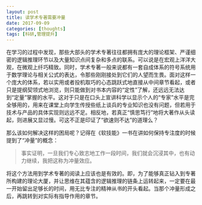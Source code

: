 ```yaml
---
layout: post
title: 读学术专著需要冲量
date: 2017-09-09
categories: [thoughts]
tags: [科研,管理提升]
---
```


在学习的过程中发现，那些大部头的学术专著往往都拥有庞大的理论框架、严谨细密的逻辑推理环节以及大量知识点间复杂和多点的联系。可以说是在宏观上洋洋大观，在微观上纤巧精致。同时，学术专著一般来说都有一套自成体系的符号系统用于数学理论与相关公式的表达，令那些刚刚接处到它们的人望而生畏。面对这样一个庞大的体系，若以实用或者投机取巧的心态跳跃式地直接从中间章节看起，或者只是提纲契领式地浏览，则只能做到对书本内容的“定性”了解，还远远无法达到“定量”掌握的水平。这对于只是在口头上宣讲科学以显示个人的“专家”水平是完全够用的，用来在课堂上向学生传授些纸上谈兵的专业知识也没有问题，但若用于技术与产品的具体实现则远远不足。相反地，若真正“慎思笃行”地将大著作从头读起，则进展又显过慢。可这不正是印证了“欲速则不达”的道理么？

那么该如何解决这样的困局呢？记得在《软技能》一书在讲如何保持专注度的时候提到了“冲量”的概念：

> 事实证明，一旦我们专心致志地工作一段时间，我们就会沉浸其中，也有动力继续，我把这称为冲量效应。

将这个方法用到学术专著的阅读上应该也是有效的。即，为了能够真正钻入到专著所构建的理论大厦，并让思维在其蕴含的逻辑推理的链条上运转起来，一定要在最一开始留出足够长的时间，用无比专注的精神从书的开头看起。当那个冲量形成之后，再跳转到对实际有指导作用的章节。

